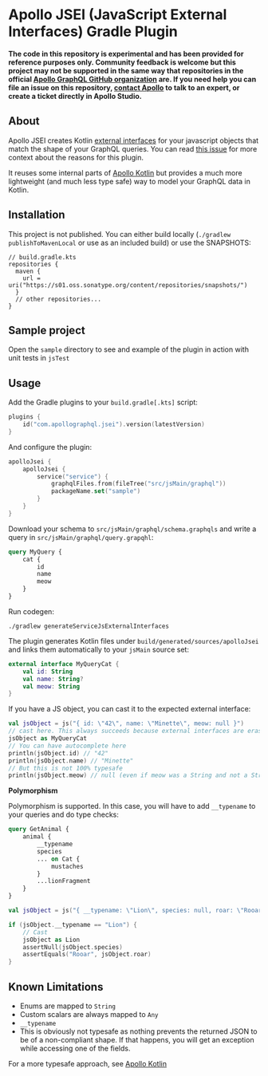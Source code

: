 # Apollo JSEI (JavaScript External Interfaces) Gradle Plugin

**The code in this repository is experimental and has been provided for reference purposes only. Community feedback is welcome but this project may not be supported in the same way that repositories in the official [Apollo GraphQL GitHub organization](https://github.com/apollographql) are. If you need help you can file an issue on this repository, [contact Apollo](https://www.apollographql.com/contact-sales) to talk to an expert, or create a ticket directly in Apollo Studio.**

## About

Apollo JSEI creates Kotlin [external interfaces](https://kotlinlang.org/docs/js-interop.html#external-interfaces) for your javascript objects that match the shape of your GraphQL queries. You can read [this issue](https://github.com/apollographql/apollo-kotlin/issues/4728) for more context about the reasons for this plugin.

It reuses some internal parts of [Apollo Kotlin](https://github.com/apollographql/apollo-kotlin) but provides a much more lightweight (and much less type safe) way to model your GraphQL data in Kotlin.

## Installation

This project is not published. You can either build locally (`./gradlew publishToMavenLocal` or use as an included build) or use the SNAPSHOTS:

```
// build.gradle.kts
repositories {
  maven {
    url = uri("https://s01.oss.sonatype.org/content/repositories/snapshots/")
  }
  // other repositories...
}

```
## Sample project

Open the `sample` directory to see and example of the plugin in action with unit tests in `jsTest`

## Usage

Add the Gradle plugins to your `build.gradle[.kts]` script:

```kotlin
plugins {
    id("com.apollographql.jsei").version(latestVersion)
}
```

And configure the plugin:

```kotlin
apolloJsei {
    apolloJsei {
        service("service") {
            graphqlFiles.from(fileTree("src/jsMain/graphql"))
            packageName.set("sample")
        }
    }
}
```

Download your schema to `src/jsMain/graphql/schema.graphqls` and write a query in `src/jsMain/graphql/query.grapqhl`:

```graphql
query MyQuery {
    cat {
        id
        name
        meow
    }
}
```

Run codegen:

```
./gradlew generateServiceJsExternalInterfaces
```

The plugin generates Kotlin files under `build/generated/sources/apolloJsei` and links them automatically to your `jsMain` source set:

```kotlin
external interface MyQueryCat {
    val id: String
    val name: String?
    val meow: String
}
```

If you have a JS object, you can cast it to the expected external interface:

```kotlin
val jsObject = js("{ id: \"42\", name: \"Minette\", meow: null }") 
// cast here. This always succeeds because external interfaces are erased at runtime
jsObject as MyQueryCat
// You can have autocomplete here
println(jsObject.id) // "42"
println(jsObject.name) // "Minette"
// But this is not 100% typesafe
println(jsObject.meow) // null (even if meow was a String and not a String?)
```

**Polymorphism**

Polymorphism is supported. In this case, you will have to add `__typename` to your queries and do type checks:

```graphql
query GetAnimal {
    animal {
        __typename
        species
        ... on Cat {
            mustaches
        }
        ...lionFragment
    }
}
```

```kotlin
val jsObject = js("{ __typename: \"Lion\", species: null, roar: \"Rooar\" }") as GetAnimalLionAnimal

if (jsObject.__typename == "Lion") {
    // Cast 
    jsObject as Lion
    assertNull(jsObject.species)
    assertEquals("Rooar", jsObject.roar)
}
```

## Known Limitations

- Enums are mapped to `String`
- Custom scalars are always mapped to `Any`
- `__typename` 
- This is obviously not typesafe as nothing prevents the returned JSON to be of a non-compliant shape. If that happens, you will get an exception while accessing one of the fields.

For a more typesafe approach, see [Apollo Kotlin](https://github.com/apollographql/apollo-kotlin)

